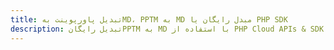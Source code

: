 ---title: تبدیل پاورپوینت بهMD، PPTM به MD مبدل رایگان یا PHP SDKdescription: تبدیل رایگانPPTM به MD با استفاده از PHP Cloud APIs & SDK. همچنین اسناد Microsoft PowerPoint را در Cloud ایجاد، ویرایش و رندر کنید.---